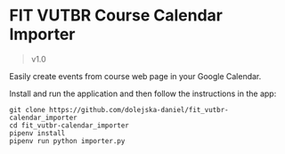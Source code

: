 # FIT VUTBR Course Calendar Importer
> v1.0

Easily create events from course web page in your Google Calendar.

Install and run the application and then follow the instructions in the app:
```shell script
git clone https://github.com/dolejska-daniel/fit_vutbr-calendar_importer
cd fit_vutbr-calendar_importer
pipenv install
pipenv run python importer.py
```

